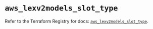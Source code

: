 # `aws_lexv2models_slot_type`

Refer to the Terraform Registry for docs: [`aws_lexv2models_slot_type`](https://registry.terraform.io/providers/hashicorp/aws/6.5.0/docs/resources/lexv2models_slot_type).
